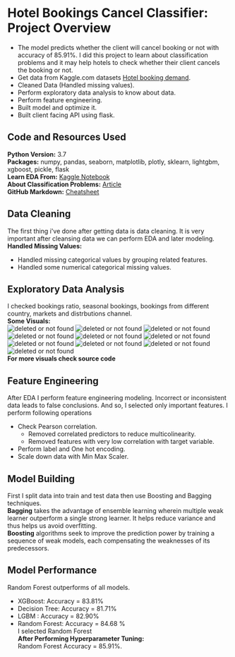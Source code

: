 # Hotel Bookings Cancel Classifier: Project Overview
* The model predicts whether the client will cancel booking or not with accuracy of 85.91%. I did this project to learn about classification problems and it may help hotels to check whether their client cancels the booking or not.
* Get data from Kaggle.com datasets [Hotel booking demand](https://www.kaggle.com/jessemostipak/hotel-booking-demand).
* Cleaned Data (Handled missing values).
* Perform exploratory data analysis to know about data.
* Perform feature engineering.
* Built model and optimize it.
* Built client facing API using flask.
## Code and Resources Used
**Python Version:** 3.7 <br>
**Packages:** numpy, pandas, seaborn, matplotlib, plotly, sklearn, lightgbm, xgboost, pickle, flask <br>
**Learn EDA From:** [Kaggle Notebook](https://www.kaggle.com/marcuswingen/eda-of-bookings-and-ml-to-predict-cancelations) <br>
**About Classification Problems:** [Article](https://towardsdatascience.com/machine-learning-classifiers-a5cc4e1b0623) <br>
**GitHub Markdown:** [Cheatsheet](https://github.com/adam-p/markdown-here/wiki/Markdown-Cheatsheet) <br>
## Data Cleaning
The first thing i've done after getting data is data cleaning. It is very important after cleansing data we can perform EDA and later modeling.<br>
**Handled Missing Values:** 
* Handled missing categorical values by grouping related features.
* Handled some numerical categorical missing values.
## Exploratory Data Analysis
I checked bookings ratio, seasonal bookings, bookings from different country, markets and distrbutions channel.<br>
**Some Visuals:**<br>
![deleted or not found](https://github.com/zeeshan-akram/Hotel-Bookings-Classification/blob/master/perc-booking-cancel-booking.png)
![deleted or not found](https://github.com/zeeshan-akram/Hotel-Bookings-Classification/blob/master/change-in-price.png)
![deleted or not found](https://github.com/zeeshan-akram/Hotel-Bookings-Classification/blob/master/month-reservations.png)
![deleted or not found](https://github.com/zeeshan-akram/Hotel-Bookings-Classification/blob/master/market-segments.png)
![deleted or not found](https://github.com/zeeshan-akram/Hotel-Bookings-Classification/blob/master/daily-bookings.png)
![deleted or not found](https://github.com/zeeshan-akram/Hotel-Bookings-Classification/blob/master/country-bookings.png)
![deleted or not found](https://github.com/zeeshan-akram/Hotel-Bookings-Classification/blob/master/payments-market-segments.png)
![deleted or not found](https://github.com/zeeshan-akram/Hotel-Bookings-Classification/blob/master/rooms-price.png)
![deleted or not found](https://github.com/zeeshan-akram/Hotel-Bookings-Classification/blob/master/special-request.png)
![deleted or not found](https://github.com/zeeshan-akram/Hotel-Bookings-Classification/blob/master/non-stay-bookings.png)<br>
**For more visuals check source code**
## Feature Engineering
After EDA I perform feature engineering modeling. Incorrect or inconsistent data leads to false conclusions. And so, I selected only important features.
I perform following operations

* Check Pearson correlation.
  * Removed correlated predictors to reduce multicolinearity.
  * Removed features with very low correlation with target variable.
* Perform label and One hot encoding.
* Scale down data with Min Max Scaler.
## Model Building 
First I split data into train and test data then use Boosting and Bagging techniques.<br>
**Bagging** takes the advantage of ensemble learning wherein multiple weak learner outperform a single strong learner. It helps reduce variance and thus helps us avoid overfitting.<br>
**Boosting** algorithms seek to improve the prediction power by training a sequence of weak models, each compensating the weaknesses of its predecessors.<br>
## Model Performance
Random Forest outperforms of all models.<br>
* XGBoost: Accuracy = 83.81%
* Decision Tree: Accuracy = 81.71%
* LGBM : Accuracy = 82.90%
* Random Forest: Accuracy = 84.68 % <br>
I selected Random Forest<br>
**After Performing Hyperparameter Tuning:**<br>
Random Forest Accuracy = 85.91%.
